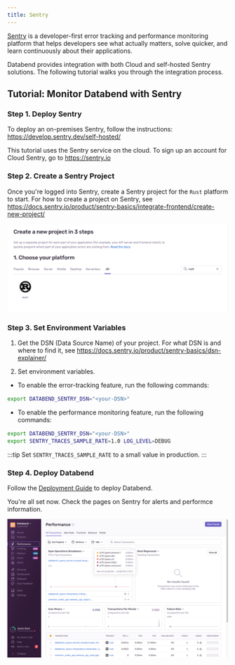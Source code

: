 ```yaml
---
title: Sentry
---
```


[Sentry](sentry.io) is a developer-first error tracking and performance monitoring platform that helps developers see what actually matters, solve quicker, and learn continuously about their applications.

Databend provides integration with both Cloud and self-hosted Sentry solutions. The following tutorial walks you through the integration process.

## Tutorial: Monitor Databend with Sentry

### Step 1. Deploy Sentry

To deploy an on-premises Sentry, follow the instructions: https://develop.sentry.dev/self-hosted/

This tutorial uses the Sentry service on the cloud. To sign up an account for Cloud Sentry, go to https://sentry.io

### Step 2. Create a Sentry Project

Once you're logged into Sentry, create a Sentry project for the `Rust` platform to start. For how to create a project on Sentry, see https://docs.sentry.io/product/sentry-basics/integrate-frontend/create-new-project/

![Alt text](../../public/img/tracing/sentry-rust.png)

### Step 3. Set Environment Variables

1. Get the DSN (Data Source Name) of your project. For what DSN is and where to find it, see https://docs.sentry.io/product/sentry-basics/dsn-explainer/

2. Set environment variables.

  - To enable the error-tracking feature, run the following commands:

```bash
export DATABEND_SENTRY_DSN="<your-DSN>"
```

  - To enable the performance monitoring feature, run the following commands:

```bash
export DATABEND_SENTRY_DSN="<your-DSN>"
export SENTRY_TRACES_SAMPLE_RATE=1.0 LOG_LEVEL=DEBUG
```
:::tip
Set `SENTRY_TRACES_SAMPLE_RATE` to a small value in production.
:::

### Step 4. Deploy Databend

Follow the [Deployment Guide](https://databend.rs/doc/deploy) to deploy Databend.

You're all set now. Check the pages on Sentry for alerts and performce information.

![Alt text](../../public/img/tracing/sentry-done.png)